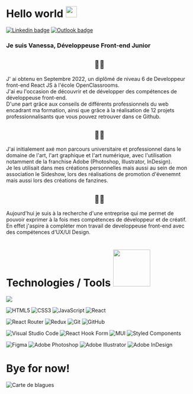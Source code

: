 # Hello world <img src="https://media.giphy.com/media/hvRJCLFzcasrR4ia7z/giphy.gif" width="30">

 [![Linkedin badge](https://img.shields.io/badge/Vanessa_Macedo_Pinto-0aa183?style=for-the-badge&logo=linkedin&logoColor=white&link=https://www.linkedin.com/in/vanessa-macedo-pinto-devjunior/)](https://www.linkedin.com/in/vanessa-macedo-pinto-devjunior/)
  [![Outlook badge](https://img.shields.io/badge/Contact_Me-069c49?style=for-the-badge&logo=microsoft-outlook&logoColor=white)](mailto:vanessa.MP@outlook.fr)
  
 ### Je suis Vanessa, Développeuse Front-end Junior  
  
## <div align="center"> :woman_student:  </div> 
J' ai obtenu en Septembre 2022, un diplômé de niveau 6 de Developpeur front-end React JS à l'école OpenClassrooms.</br>
J'ai eu l'occasion de découvrir et de développer des compétences de développeuse front-end.</br>
D'une part grâce aux conseils de différents professionnels du web encadrant ma formation, 
ainsi que grâce à la réalisation de 12 projets professionnalisants que vous pouvez retrouver dans ce Github.

## <div align="center"> :woman_artist: </div> 
J'ai initialement axé mon parcours universitaire et professionnel dans le domaine de l'art, l'art graphique et l'art numérique, 
avec l'utilisation notamment de la franchise Adobe (Photoshop, Illustrator, InDesign).</br>
Je les utilisait dans mes créations personnelles mais aussi au sein de mon association le Sideshow, lors des réalisations de promotion 
d'évenemnt mais aussi lors des créations de fanzines.

## <div align="center"> :woman_technologist: </div> 
Aujourd'hui je suis à la recherche d'une entreprise qui me permet de pouvoir exprimer à la fois mes compétences de développeur et de créatif.</br>
En effet j'aspire à compléter mon travail de developpeuse front-end avec des compétences d'UX/UI Design.
  
  # Technologies / Tools  <img src="https://media.giphy.com/media/RkEG01rynPMw9Dgm2C/giphy.gif" width="100">
  
  <img src="https://github-readme-stats.vercel.app/api/top-langs/?username=VanesMP&layout=compact&theme=gotham&bg_color=f5f7f5">
  
  ![HTML5](https://img.shields.io/badge/html5-%23E34F26.svg?style=for-the-badge&logo=html5&logoColor=white&color=384a45)
  ![CSS3](https://img.shields.io/badge/css3-%231572B6.svg?style=for-the-badge&logo=css3&logoColor=white&color=4d756a)
  ![JavaScript](https://img.shields.io/badge/javascript-%23323330.svg?style=for-the-badge&logo=javascript&logoColor=%23F7DF1E&color=5a9c8a)
  ![React](https://img.shields.io/badge/React-%2320232a.svg?style=for-the-badge&logo=react&logoColor=%2361DAFB&color=67c7ad) </br>
  
  ![React Router](https://img.shields.io/badge/React_Router-CA4245?style=for-the-badge&logo=react-router&logoColor=white&color=384a45)
  ![Redux](https://img.shields.io/badge/Redux_Toolkit-%23593d88.svg?style=for-the-badge&logo=redux&logoColor=white&color=4d756a)
  ![Git](https://img.shields.io/badge/git-%23F05033.svg?style=for-the-badge&logo=git&logoColor=white&color=5a9c8a)
  ![GitHub](https://img.shields.io/badge/github-%23121011.svg?style=for-the-badge&logo=github&logoColor=white&color=67c7ad) </br>
  
  ![Visual Studio Code](https://img.shields.io/badge/Visual%20Studio%20Code-0078d7.svg?style=for-the-badge&logo=visual-studio-code&logoColor=white&color=384a45) 
  ![React Hook Form](https://img.shields.io/badge/React%20Hook%20Form-%23EC5990.svg?style=for-the-badge&logo=reacthookform&logoColor=white&color=4d756a)
  ![MUI](https://img.shields.io/badge/MUI-%230081CB.svg?style=for-the-badge&logo=mui&logoColor=white&color=5a9c8a)
  ![Styled Components](https://img.shields.io/badge/styled--components-DB7093?style=for-the-badge&logo=styled-components&logoColor=white&color=67c7ad) </br>
  
  ![Figma](https://img.shields.io/badge/Figma-23F24E1E.svg?style=for-the-badge&logo=figma&logoColor=white&color=384a45)
  ![Adobe Photoshop](https://img.shields.io/badge/adobe%20photoshop-%2331A8FF.svg?style=for-the-badge&logo=adobe%20photoshop&logoColor=white&color=4d756a)
  ![Adobe Illustrator](https://img.shields.io/badge/adobe%20illustrator-%23FF9A00.svg?style=for-the-badge&logo=adobe%20illustrator&logoColor=white&color=5a9c8a)
  ![Adobe InDesign](https://img.shields.io/badge/Adobe%20InDesign-49021F?style=for-the-badge&logo=adobeindesign&logoColor=white&color=67c7ad)
 
 
  # Bye for now! 
  
  ![Carte de blagues](https://readme-jokes.vercel.app/api?&theme=graywhite)
  
  
  

<!--
**VanesMP/VanesMP** is a ✨ _special_ ✨ repository because its `README.md` (this file) appears on your GitHub profile.

Here are some ideas to get you started:

- 🔭 I’m currently working on ...
- 🌱 I’m currently learning ...
- 👯 I’m looking to collaborate on ...
- 🤔 I’m looking for help with ...
- 💬 Ask me about ...
- 📫 How to reach me: ...
- 😄 Pronouns: ...
- ⚡ Fun fact: ...
-->


